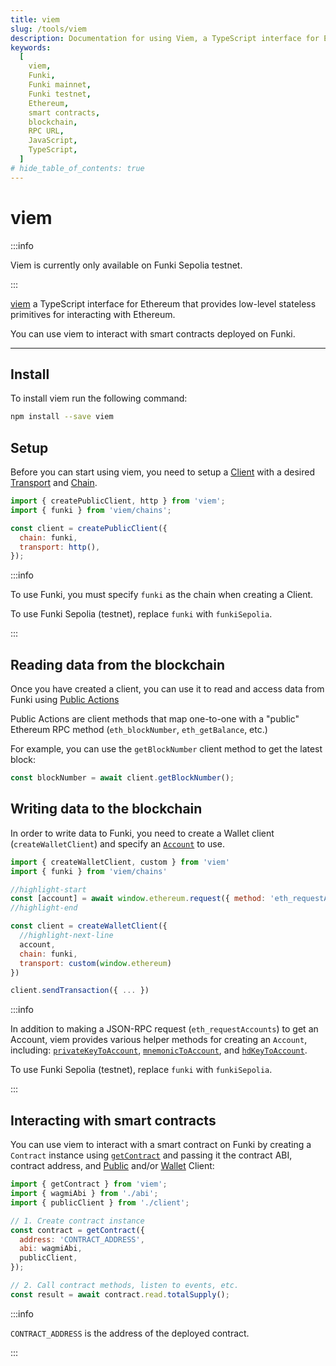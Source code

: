 ```yaml
---
title: viem
slug: /tools/viem
description: Documentation for using Viem, a TypeScript interface for EVM-compatible blockchains. This page covers installation, setup, and various functionalities such as reading and writing blockchain data and interacting with smart contracts on Funki.
keywords:
  [
    viem,
    Funki,
    Funki mainnet,
    Funki testnet,
    Ethereum,
    smart contracts,
    blockchain,
    RPC URL,
    JavaScript,
    TypeScript,
  ]
# hide_table_of_contents: true
---
```


# viem

:::info

Viem is currently only available on Funki Sepolia testnet.

:::

[viem](https://viem.sh/) a TypeScript interface for Ethereum that provides low-level stateless primitives for interacting with Ethereum.

You can use viem to interact with smart contracts deployed on Funki.

---

## Install

To install viem run the following command:

```bash
npm install --save viem
```

## Setup

Before you can start using viem, you need to setup a [Client](https://viem.sh/docs/clients/intro.html) with a desired [Transport](https://viem.sh/docs/clients/intro.html) and [Chain](https://viem.sh/docs/chains/introduction).

```javascript
import { createPublicClient, http } from 'viem';
import { funki } from 'viem/chains';

const client = createPublicClient({
  chain: funki,
  transport: http(),
});
```

:::info

To use Funki, you must specify `funki` as the chain when creating a Client.

To use Funki Sepolia (testnet), replace `funki` with `funkiSepolia`.

:::

## Reading data from the blockchain

Once you have created a client, you can use it to read and access data from Funki using [Public Actions](https://viem.sh/docs/actions/public/introduction.html)

Public Actions are client methods that map one-to-one with a "public" Ethereum RPC method (`eth_blockNumber`, `eth_getBalance`, etc.)

For example, you can use the `getBlockNumber` client method to get the latest block:

```javascript
const blockNumber = await client.getBlockNumber();
```

## Writing data to the blockchain

In order to write data to Funki, you need to create a Wallet client (`createWalletClient`) and specify an [`Account`](https://ethereum.org/en/developers/docs/accounts/) to use.

```javascript
import { createWalletClient, custom } from 'viem'
import { funki } from 'viem/chains'

//highlight-start
const [account] = await window.ethereum.request({ method: 'eth_requestAccounts' })
//highlight-end

const client = createWalletClient({
  //highlight-next-line
  account,
  chain: funki,
  transport: custom(window.ethereum)
})

client.sendTransaction({ ... })
```

:::info

In addition to making a JSON-RPC request (`eth_requestAccounts`) to get an Account, viem provides various helper methods for creating an `Account`, including: [`privateKeyToAccount`](https://viem.sh/docs/accounts/privateKey.html), [`mnemonicToAccount`](https://viem.sh/docs/accounts/mnemonic.html), and [`hdKeyToAccount`](https://viem.sh/docs/accounts/hd.html).

To use Funki Sepolia (testnet), replace `funki` with `funkiSepolia`.

:::

## Interacting with smart contracts

You can use viem to interact with a smart contract on Funki by creating a `Contract` instance using [`getContract`](https://viem.sh/docs/contract/getContract.html) and passing it the contract ABI, contract address, and [Public](https://viem.sh/docs/clients/public.html) and/or [Wallet](https://viem.sh/docs/clients/wallet.html) Client:

```javascript
import { getContract } from 'viem';
import { wagmiAbi } from './abi';
import { publicClient } from './client';

// 1. Create contract instance
const contract = getContract({
  address: 'CONTRACT_ADDRESS',
  abi: wagmiAbi,
  publicClient,
});

// 2. Call contract methods, listen to events, etc.
const result = await contract.read.totalSupply();
```

:::info

`CONTRACT_ADDRESS` is the address of the deployed contract.

:::
